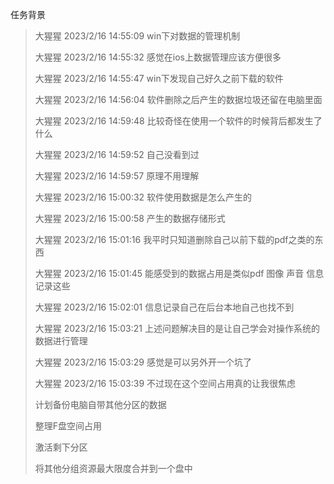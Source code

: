 任务背景

> 大猩猩 2023/2/16 14:55:09 win下对数据的管理机制
>
> 大猩猩 2023/2/16 14:55:32 感觉在ios上数据管理应该方便很多
>
> 大猩猩 2023/2/16 14:55:47 win下发现自己好久之前下载的软件
>
> 大猩猩 2023/2/16 14:56:04 软件删除之后产生的数据垃圾还留在电脑里面
>
> 大猩猩 2023/2/16 14:59:48 比较奇怪在使用一个软件的时候背后都发生了什么
>
> 大猩猩 2023/2/16 14:59:52 自己没看到过
>
> 大猩猩 2023/2/16 14:59:57 原理不用理解
>
> 大猩猩 2023/2/16 15:00:32 软件使用数据是怎么产生的
>
> 大猩猩 2023/2/16 15:00:58 产生的数据存储形式
>
> 大猩猩 2023/2/16 15:01:16 我平时只知道删除自己以前下载的pdf之类的东西
>
> 大猩猩 2023/2/16 15:01:45 能感受到的数据占用是类似pdf 图像 声音 信息记录这些
>
> 大猩猩 2023/2/16 15:02:01 信息记录自己在后台本地自己也找不到
>
> 大猩猩 2023/2/16 15:03:21 上述问题解决目的是让自己学会对操作系统的数据进行管理
>
> 大猩猩 2023/2/16 15:03:29 感觉是可以另外开一个坑了
>
> 大猩猩 2023/2/16 15:03:39 不过现在这个空间占用真的让我很焦虑
>
> 计划备份电脑自带其他分区的数据
>
> 整理F盘空间占用
>
> 激活剩下分区
>
> 将其他分组资源最大限度合并到一个盘中